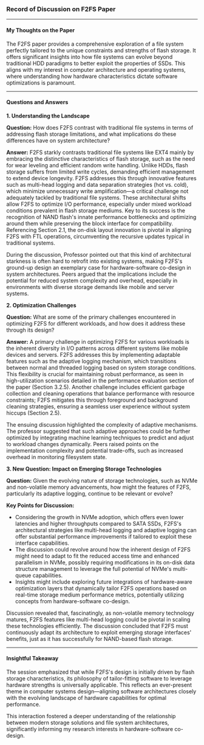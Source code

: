### Record of Discussion on F2FS Paper

---

#### My Thoughts on the Paper
The F2FS paper provides a comprehensive exploration of a file system perfectly tailored to the unique constraints and strengths of flash storage. It offers significant insights into how file systems can evolve beyond traditional HDD paradigms to better exploit the properties of SSDs. This aligns with my interest in computer architecture and operating systems, where understanding how hardware characteristics dictate software optimizations is paramount.

---

#### Questions and Answers

**1. Understanding the Landscape**

**Question:** How does F2FS contrast with traditional file systems in terms of addressing flash storage limitations, and what implications do these differences have on system architecture?

**Answer:** F2FS starkly contrasts traditional file systems like EXT4 mainly by embracing the distinctive characteristics of flash storage, such as the need for wear leveling and efficient random write handling. Unlike HDDs, flash storage suffers from limited write cycles, demanding efficient management to extend device longevity. F2FS addresses this through innovative features such as multi-head logging and data separation strategies (hot vs. cold), which minimize unnecessary write amplification—a critical challenge not adequately tackled by traditional file systems. These architectural shifts allow F2FS to optimize I/O performance, especially under mixed workload conditions prevalent in flash storage mediums. Key to its success is the recognition of NAND flash's innate performance bottlenecks and optimizing around them while preserving the block interface for compatibility. Referencing Section 2.1, the on-disk layout innovation is pivotal in aligning F2FS with FTL operations, circumventing the recursive updates typical in traditional systems.

During the discussion, Professor pointed out that this kind of architectural starkness is often hard to retrofit into existing systems, making F2FS's ground-up design an exemplary case for hardware-software co-design in system architectures. Peers argued that the implications include the potential for reduced system complexity and overhead, especially in environments with diverse storage demands like mobile and server systems.

**2. Optimization Challenges**

**Question:** What are some of the primary challenges encountered in optimizing F2FS for different workloads, and how does it address these through its design?

**Answer:** A primary challenge in optimizing F2FS for various workloads is the inherent diversity in I/O patterns across different systems like mobile devices and servers. F2FS addresses this by implementing adaptable features such as the adaptive logging mechanism, which transitions between normal and threaded logging based on system storage conditions. This flexibility is crucial for maintaining robust performance, as seen in high-utilization scenarios detailed in the performance evaluation section of the paper (Section 3.2.5). Another challenge includes efficient garbage collection and cleaning operations that balance performance with resource constraints; F2FS mitigates this through foreground and background cleaning strategies, ensuring a seamless user experience without system hiccups (Section 2.5).

The ensuing discussion highlighted the complexity of adaptive mechanisms. The professor suggested that such adaptive approaches could be further optimized by integrating machine learning techniques to predict and adjust to workload changes dynamically. Peers raised points on the implementation complexity and potential trade-offs, such as increased overhead in monitoring filesystem state.

**3. New Question: Impact on Emerging Storage Technologies**

**Question:** Given the evolving nature of storage technologies, such as NVMe and non-volatile memory advancements, how might the features of F2FS, particularly its adaptive logging, continue to be relevant or evolve?

**Key Points for Discussion:**
- Considering the growth in NVMe adoption, which offers even lower latencies and higher throughputs compared to SATA SSDs, F2FS's architectural strategies like multi-head logging and adaptive logging can offer substantial performance improvements if tailored to exploit these interface capabilities.
- The discussion could revolve around how the inherent design of F2FS might need to adapt to fit the reduced access time and enhanced parallelism in NVMe, possibly requiring modifications in its on-disk data structure management to leverage the full potential of NVMe's multi-queue capabilities.
- Insights might include exploring future integrations of hardware-aware optimization layers that dynamically tailor F2FS operations based on real-time storage medium performance metrics, potentially utilizing concepts from hardware-software co-design.

Discussion revealed that, fascinatingly, as non-volatile memory technology matures, F2FS features like multi-head logging could be pivotal in scaling these technologies efficiently. The discussion concluded that F2FS must continuously adapt its architecture to exploit emerging storage interfaces' benefits, just as it has successfully for NAND-based flash storage.

---

#### Insightful Takeaway
The session emphasized that while F2FS's design is initially driven by flash storage characteristics, its philosophy of tailor-fitting software to leverage hardware strengths is universally applicable. This reflects an ever-present theme in computer systems design—aligning software architectures closely with the evolving landscape of hardware capabilities for optimal performance.

This interaction fostered a deeper understanding of the relationship between modern storage solutions and file system architectures, significantly informing my research interests in hardware-software co-design.